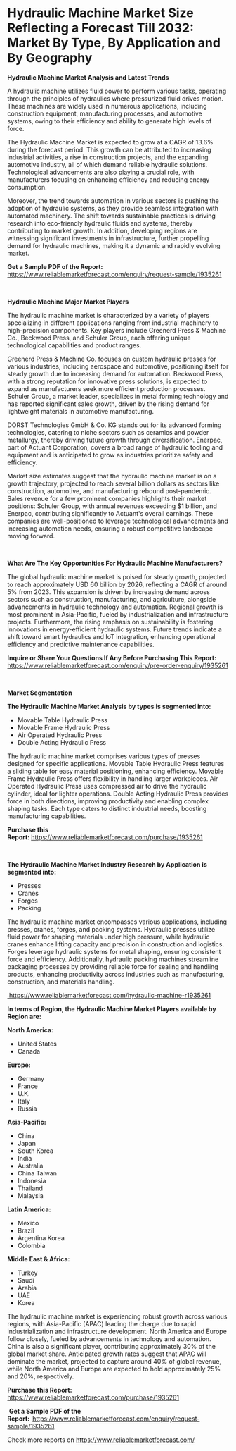 <p><h1>Hydraulic Machine Market Size Reflecting a Forecast Till 2032: Market By Type, By Application and By Geography</h1></p><p><strong>Hydraulic Machine Market Analysis and Latest Trends</strong></p>
<p><p>A hydraulic machine utilizes fluid power to perform various tasks, operating through the principles of hydraulics where pressurized fluid drives motion. These machines are widely used in numerous applications, including construction equipment, manufacturing processes, and automotive systems, owing to their efficiency and ability to generate high levels of force.</p><p>The Hydraulic Machine Market is expected to grow at a CAGR of 13.6% during the forecast period. This growth can be attributed to increasing industrial activities, a rise in construction projects, and the expanding automotive industry, all of which demand reliable hydraulic solutions. Technological advancements are also playing a crucial role, with manufacturers focusing on enhancing efficiency and reducing energy consumption. </p><p>Moreover, the trend towards automation in various sectors is pushing the adoption of hydraulic systems, as they provide seamless integration with automated machinery. The shift towards sustainable practices is driving research into eco-friendly hydraulic fluids and systems, thereby contributing to market growth. In addition, developing regions are witnessing significant investments in infrastructure, further propelling demand for hydraulic machines, making it a dynamic and rapidly evolving market.</p></p>
<p><strong>Get a Sample PDF of the Report:&nbsp;</strong> <a href="https://www.reliablemarketforecast.com/enquiry/request-sample/1935261?utm_campaign=1110&utm_medium=2&utm_source=Github&utm_content=ia&utm_term=09042025&utm_id=hydraulic-machine">https://www.reliablemarketforecast.com/enquiry/request-sample/1935261</a></p>
<p>&nbsp;</p>
<p><strong>Hydraulic Machine Major Market Players</strong></p>
<p><p>The hydraulic machine market is characterized by a variety of players specializing in different applications ranging from industrial machinery to high-precision components. Key players include Greenerd Press & Machine Co., Beckwood Press, and Schuler Group, each offering unique technological capabilities and product ranges.</p><p>Greenerd Press & Machine Co. focuses on custom hydraulic presses for various industries, including aerospace and automotive, positioning itself for steady growth due to increasing demand for automation. Beckwood Press, with a strong reputation for innovative press solutions, is expected to expand as manufacturers seek more efficient production processes. Schuler Group, a market leader, specializes in metal forming technology and has reported significant sales growth, driven by the rising demand for lightweight materials in automotive manufacturing.</p><p>DORST Technologies GmbH & Co. KG stands out for its advanced forming technologies, catering to niche sectors such as ceramics and powder metallurgy, thereby driving future growth through diversification. Enerpac, part of Actuant Corporation, covers a broad range of hydraulic tooling and equipment and is anticipated to grow as industries prioritize safety and efficiency.</p><p>Market size estimates suggest that the hydraulic machine market is on a growth trajectory, projected to reach several billion dollars as sectors like construction, automotive, and manufacturing rebound post-pandemic. Sales revenue for a few prominent companies highlights their market positions: Schuler Group, with annual revenues exceeding $1 billion, and Enerpac, contributing significantly to Actuant's overall earnings. These companies are well-positioned to leverage technological advancements and increasing automation needs, ensuring a robust competitive landscape moving forward.</p></p>
<p>&nbsp;</p>
<p><strong>What Are The Key Opportunities For Hydraulic Machine Manufacturers?</strong></p>
<p><p>The global hydraulic machine market is poised for steady growth, projected to reach approximately USD 60 billion by 2026, reflecting a CAGR of around 5% from 2023. This expansion is driven by increasing demand across sectors such as construction, manufacturing, and agriculture, alongside advancements in hydraulic technology and automation. Regional growth is most prominent in Asia-Pacific, fueled by industrialization and infrastructure projects. Furthermore, the rising emphasis on sustainability is fostering innovations in energy-efficient hydraulic systems. Future trends indicate a shift toward smart hydraulics and IoT integration, enhancing operational efficiency and predictive maintenance capabilities.</p></p>
<p><strong>Inquire or Share Your Questions If Any Before Purchasing This Report:</strong> <a href="https://www.reliablemarketforecast.com/enquiry/pre-order-enquiry/1935261?utm_campaign=1110&utm_medium=2&utm_source=Github&utm_content=ia&utm_term=09042025&utm_id=hydraulic-machine">https://www.reliablemarketforecast.com/enquiry/pre-order-enquiry/1935261</a></p>
<p>&nbsp;</p>
<p><strong>Market Segmentation</strong></p>
<p><strong>The Hydraulic Machine Market Analysis by types is segmented into:</strong></p>
<p><ul><li>Movable Table Hydraulic Press</li><li>Movable Frame Hydraulic Press</li><li>Air Operated Hydraulic Press</li><li>Double Acting Hydraulic Press</li></ul></p>
<p><p>The hydraulic machine market comprises various types of presses designed for specific applications. Movable Table Hydraulic Press features a sliding table for easy material positioning, enhancing efficiency. Movable Frame Hydraulic Press offers flexibility in handling larger workpieces. Air Operated Hydraulic Press uses compressed air to drive the hydraulic cylinder, ideal for lighter operations. Double Acting Hydraulic Press provides force in both directions, improving productivity and enabling complex shaping tasks. Each type caters to distinct industrial needs, boosting manufacturing capabilities.</p></p>
<p><strong>Purchase this Report:&nbsp;</strong><a href="https://www.reliablemarketforecast.com/purchase/1935261?utm_campaign=1110&utm_medium=2&utm_source=Github&utm_content=ia&utm_term=09042025&utm_id=hydraulic-machine">https://www.reliablemarketforecast.com/purchase/1935261</a></p>
<p>&nbsp;</p>
<p><strong>The Hydraulic Machine Market Industry Research by Application is segmented into:</strong></p>
<p><ul><li>Presses</li><li>Cranes</li><li>Forges</li><li>Packing</li></ul></p>
<p><p>The hydraulic machine market encompasses various applications, including presses, cranes, forges, and packing systems. Hydraulic presses utilize fluid power for shaping materials under high pressure, while hydraulic cranes enhance lifting capacity and precision in construction and logistics. Forges leverage hydraulic systems for metal shaping, ensuring consistent force and efficiency. Additionally, hydraulic packing machines streamline packaging processes by providing reliable force for sealing and handling products, enhancing productivity across industries such as manufacturing, construction, and materials handling.</p></p>
<p><a href="https://www.reliablemarketforecast.com/hydraulic-machine-r1935261?utm_campaign=1110&utm_medium=2&utm_source=Github&utm_content=ia&utm_term=09042025&utm_id=hydraulic-machine">&nbsp;https://www.reliablemarketforecast.com/hydraulic-machine-r1935261</a></p>
<p><strong>In terms of Region, the Hydraulic Machine Market Players available by Region are:</strong></p>
<p>
    <p> <strong> North America: </strong>
        <ul>
            <li>United States</li>
            <li>Canada</li>
        </ul>
        </p> 
    <p> <strong> Europe: </strong>
        <ul>
            <li>Germany</li>
            <li>France</li>
            <li>U.K.</li>
            <li>Italy</li>
            <li>Russia</li>
        </ul>
        </p> 
    <p> <strong> Asia-Pacific: </strong>
        <ul>
            <li>China</li>
            <li>Japan</li>
            <li>South Korea</li>
            <li>India</li>
            <li>Australia</li>
            <li>China Taiwan</li>
            <li>Indonesia</li>
            <li>Thailand</li>
            <li>Malaysia</li>
        </ul>
        </p> 
    <p> <strong> Latin America: </strong>
        <ul>
            <li>Mexico</li>
            <li>Brazil</li>
            <li>Argentina Korea</li>
            <li>Colombia</li>
        </ul>
        </p> 
    <p> <strong> Middle East & Africa: </strong>
        <ul>
            <li>Turkey</li>
            <li>Saudi</li>
            <li>Arabia</li>
            <li>UAE</li>
            <li>Korea</li>
        </ul>
    </p>
    </p>
<p><p>The hydraulic machine market is experiencing robust growth across various regions, with Asia-Pacific (APAC) leading the charge due to rapid industrialization and infrastructure development. North America and Europe follow closely, fueled by advancements in technology and automation. China is also a significant player, contributing approximately 30% of the global market share. Anticipated growth rates suggest that APAC will dominate the market, projected to capture around 40% of global revenue, while North America and Europe are expected to hold approximately 25% and 20%, respectively.</p></p>
<p><strong>Purchase this Report: </strong><a href="https://www.reliablemarketforecast.com/purchase/1935261?utm_campaign=1110&utm_medium=2&utm_source=Github&utm_content=ia&utm_term=09042025&utm_id=hydraulic-machine">https://www.reliablemarketforecast.com/purchase/1935261</a></p>
<p>&nbsp;<strong>Get a Sample PDF of the Report:&nbsp;&nbsp;</strong><a href="https://www.reliablemarketforecast.com/enquiry/request-sample/1935261?utm_campaign=1110&utm_medium=2&utm_source=Github&utm_content=ia&utm_term=09042025&utm_id=hydraulic-machine">https://www.reliablemarketforecast.com/enquiry/request-sample/1935261</a></p>
<p><strong></strong></p>
<p>Check more reports on <a href="https://www.reliablemarketforecast.com/?utm_campaign=1110&utm_medium=2&utm_source=Github&utm_content=ia&utm_term=09042025&utm_id=hydraulic-machine">https://www.reliablemarketforecast.com/</a></p>